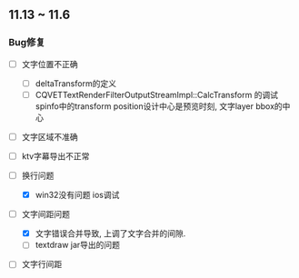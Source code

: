 ## 11.13 ~ 11.6
### Bug修复
- [ ] 文字位置不正确
    - [ ] deltaTransform的定义
    - [ ] CQVETTextRenderFilterOutputStreamImpl::CalcTransform 的调试
        spinfo中的transform position设计中心是预览时刻, 文字layer bbox的中心

- [ ] 文字区域不准确

- [ ] ktv字幕导出不正常

- [ ] 换行问题
    - [x] win32没有问题
    ios调试

- [ ] 文字间距问题
    - [x] 文字错误合并导致, 上调了文字合并的间隙.
    - [ ] textdraw jar导出的问题

- [ ] 文字行间距
